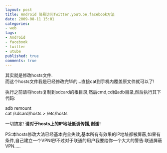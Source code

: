 ```yaml
---
layout: post
title: Android 简易访问Twitter,youtube,facebook方法
date: 2009-08-11 15:01
categories:
- web
tags:
- Android
- facebook
- twitter
- utube
published: true
comments: true
---
```

<p>其实就是修改hosts文件.<br />
而这个hosts文件我是已经修改完毕的...直接cat到手机内覆盖原文件就可以了!</p>

<p>执行之前请将hosts复制到sdcard的根目录,然后cmd,cd如adb目录,然后执行其下代码:</p>

<p>adb remount<br />
cat /sdcard/hosts >  /etc/hosts</p>

<p>一切搞定!
<strong>请对于hosts上的IP地址低调传播,谢谢!</strong></p>

<p>PS:本hosts修改大法已经基本完全失效,基本所有有效果的IP地址都被屏蔽,如果有条件,自己建立一个VPN吧!不过对于联通的用户我要给你一个大大的警告:联通屏蔽VPN.....</p>
